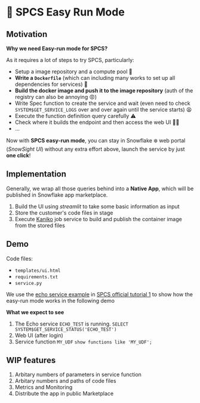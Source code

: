 # 🎈 SPCS Easy Run Mode

## Motivation

**Why we need Easy-run mode for SPCS?**

As it requires a lot of steps to try SPCS, particularly:

- Setup a image repository and a compute pool 🤔
- **Write a `Dockerfile`** (which can including many works to set up all dependencies for services) 🤯
- **Build the docker image and push it to the image repository** (auth of the registry can also be annoying 😡)
- Write Spec function to create the service and wait (even need to check `SYSTEM$GET_SERVICE_LOGS` over and over again until the service starts) 😫
- Execute the function definition query carefully ⚠️
- Check where it builds the endpoint and then access the web UI 🤷‍♀️
- ...

Now with **SPCS easy-run mode**, you can stay in Snowflake ❄️ web portal (*SnowSight UI*) without any extra effort above, launch the service by just **one click**!

## Implementation

Generally, we wrap all those queries behind into a **Native App**, which will be published in Snowflake app marketplace.

1. Build the UI using *streamlit* to take some basic information as input
2. Store the customer's code files in stage
3. Execute [Kaniko](https://github.com/GoogleContainerTools/kaniko) job service to build and publish the container image from the stored files

## Demo

Code files:

- `templates/ui.html`
- `requirements.txt`
- `service.py`

We use the [echo service example](https://docs.snowflake.com/en/_downloads/c3a8f6109048f2ecca7734c7fd3b0b3b/SnowparkContainerServices-Tutorials.zip) in [SPCS official tutorial 1](https://docs.snowflake.com/en/developer-guide/snowpark-container-services/tutorials/tutorial-1#download-the-service-code) to show how the easy-run mode works in the following demo

**What we expect to see**

1. The Echo service `ECHO_TEST` is running. `SELECT SYSTEM$GET_SERVICE_STATUS('ECHO_TEST')`
2. Web UI (after login)
3. Service function `MY_UDF` `show functions like 'MY_UDF';`


## WIP features

1. Arbitary numbers of parameters in service function
2. Arbitary numbers and paths of code files
3. Metrics and Monitoring
4. Distribute the app in public Marketplace